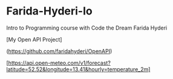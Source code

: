 # Farida-Hyderi-Io
Intro to Programming course with Code the Dream
Farida Hyderi


[My Open API Project]


  (https://github.com/faridahyderi/OpenAPI)

  
  [https://api.open-meteo.com/v1/forecast?latitude=52.52&longitude=13.41&hourly=temperature_2m]
